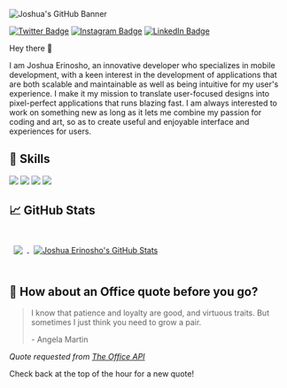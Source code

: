 <!-- Joshua's GitHub Banner --> <img src="https://ik.imagekit.io/9ghb9cknpe/Github_Banner_LHqZFco7w.png?updatedAt=1637583594504" alt="Joshua's GitHub Banner"/>  


[![Twitter Badge](https://img.shields.io/badge/Twitter-Profile-informational?style=flat&logo=twitter&logoColor=white&color=1CA2F1)](https://twitter.com/joshuaerinosho)
[![Instagram Badge](https://img.shields.io/badge/Instagram-Profile-informational?style=flat&logo=instagram&logoColor=white&color=1CA2F1)](https://instagram.com/joshua_erinosho)
[![LinkedIn Badge](https://img.shields.io/badge/LinkedIn-Profile-informational?style=flat&logo=linkedin&logoColor=white&color=0D76A8)](https://www.linkedin.com/in/joshua-e-a488a1127/)

Hey there 👋

I am Joshua Erinosho, an innovative developer who specializes in mobile development, with a keen interest in the development of applications that are both scalable and maintainable as well as being intuitive for my user's experience. I make it my mission to translate user-focused designs into pixel-perfect applications that runs blazing fast.
I am always interested to work on something new as long as it lets me combine my passion for coding and art, so as to create useful and enjoyable interface and experiences for users.

## 💼 Skills

![](https://img.shields.io/badge/Code-Flutter-informational?style=flat&logo=Flutter&logoColor=white&color=4AB197)
![](https://img.shields.io/badge/Code-Dart-informational?style=flat&logo=Dart.js&logoColor=white&color=4AB197)
![](https://img.shields.io/badge/Code-Git-informational?style=flat&logo=Git&logoColor=white&color=4AB197)
![](https://img.shields.io/badge/Code-Firebase-informational?style=flat&logo=Firebase&logoColor=white&color=4AB197)

## &#x1f4c8; GitHub Stats

<br>

<a href="https://github.com/joshuaerinosho">
  <img align="center" style="margin:0.5rem" src="https://github-readme-stats.vercel.app/api/top-langs/?username=joshuaerinosho&hide=html,css&title_color=ffffff&text_color=c9cacc&icon_color=4AB197&bg_color=1A2B34" />
</a>

<a href="https://github.com/joshuaerinosho">
  <img align="center" style="margin:0.5rem" src="https://github-readme-stats.vercel.app/api?username=joshuaerinosho&show_icons=true&line_height=27&count_private=true&title_color=ffffff&text_color=c9cacc&icon_color=4AB097&bg_color=1A2B34" alt="Joshua Erinosho's GitHub Stats" />
</a>
<br>
<br>


## 📣 How about an Office quote before you go?

> I know that patience and loyalty are good, and virtuous traits. But sometimes I just think you need to grow a pair.
>
> <p>- Angela Martin</p>

_Quote requested from [The Office API](https://www.officeapi.dev/)_

Check back at the top of the hour for a new quote!

<br>

